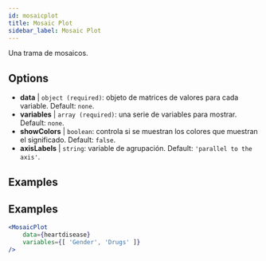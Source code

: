 ```yaml
---
id: mosaicplot
title: Mosaic Plot
sidebar_label: Mosaic Plot
---
```


Una trama de mosaicos.

## Options

* __data__ | `object (required)`: objeto de matrices de valores para cada variable. Default: `none`.
* __variables__ | `array (required)`: una serie de variables para mostrar. Default: `none`.
* __showColors__ | `boolean`: controla si se muestran los colores que muestran el significado. Default: `false`.
* __axisLabels__ | `string`: variable de agrupación. Default: `'parallel to the axis'`.


## Examples

## Examples

```jsx live
<MosaicPlot
    data={heartdisease} 
    variables={[ 'Gender', 'Drugs' ]}
/>
```
